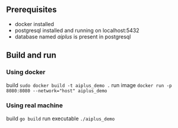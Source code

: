 ## Prerequisites
- docker installed
- postgresql installed and running on localhost:5432
- database named *aiplus* is present in postgresql
## Build and run
### Using docker
build
`sudo docker build -t aiplus_demo .`
run image
`docker run -p 8080:8080 --network="host" aiplus_demo`
### Using real machine
build
`go build`
run executable
`./aiplus_demo`
